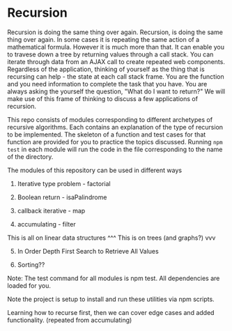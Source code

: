 # Recursion

Recursion is doing the same thing over again. Recursion, is doing the same thing over again. In some cases it is repeating the same action of a mathematical formula. However it is much more than that. It can enable you to travese down a tree by returning values through a call stack. You can iterate through data from an AJAX call to create repeated web components. Regardless of the application, thinking of yourself as the thing that is recursing can help - the state at each call stack frame. You are the function and you need information to complete the task that you have. You are always asking the yourself the question, "What do I want to return?" We will make use of this frame of thinking to discuss a few applications of recursion. 

This repo consists of modules corresponding to different archetypes of recursive algorithms. Each contains an explanation of the type of recursion to be implemented. The skeleton of a function and test cases for that function are provided for you to practice the topics discussed. Running `npm test` in each module will run the code in the file corresponding to the name of the directory. 

The modules of this repository can be used in different ways



1) Iterative type problem - factorial

2) Boolean return - isaPalindrome

3) callback iterative - map

4) accumulating - filter

This is all on linear data structures ^^^
This is on trees (and graphs?) vvv

5) In Order Depth First Search to Retrieve All Values

6) Sorting??

Note: The test command for all modules is npm test. All dependencies are loaded for you.

Note the project is setup to install and run these utilities via npm scripts. 

Learning how to recurse first, then we can cover edge cases and added functionality. (repeated from accumulating)